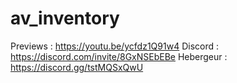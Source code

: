 # av_inventory
Previews : https://youtu.be/ycfdz1Q91w4
Discord : https://discord.com/invite/8GxNSEbEBe
Hebergeur : https://discord.gg/tstMQSxQwU
